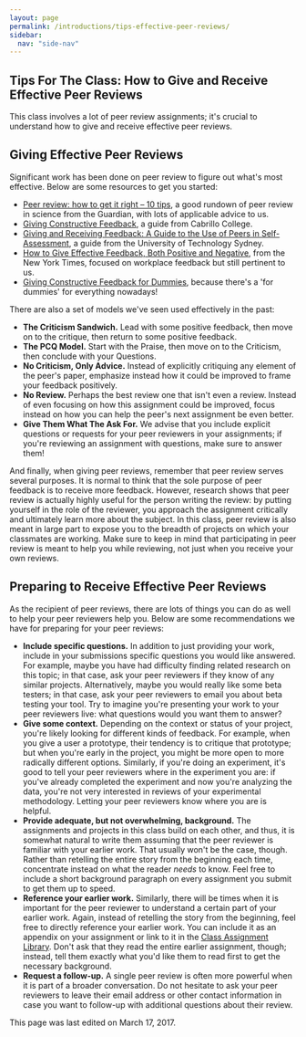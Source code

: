 ```yaml
---
layout: page
permalink: /introductions/tips-effective-peer-reviews/
sidebar:
  nav: "side-nav"
---
```


## Tips For The Class: How to Give and Receive Effective Peer Reviews

This class involves a lot of peer review assignments; it's crucial to understand how to
give and receive effective peer reviews.

## Giving Effective Peer Reviews

Significant work has been done on peer review to figure out what's most effective.
Below are some resources to get you started:

* [Peer review: how to get it right – 10 tips][1],
a good rundown of peer review in science from the Guardian, with lots of applicable advice to us.
* [Giving Constructive Feedback][2], a guide from Cabrillo College.
* [Giving and Receiving Feedback: A Guide to the Use of Peers in Self-Assessment][3], a guide
from the University of Technology Sydney.
* [How to Give Effective Feedback, Both Positive and Negative][4], from the New York Times,
focused on workplace feedback but still pertinent to us.
* [Giving Constructive Feedback for Dummies][5], because there's a 'for dummies' for
everything nowadays!


There are also a set of models we've seen used effectively in the past:


* **The Criticism Sandwich.** Lead with some positive feedback, then move on to
the critique, then return to some positive feedback.
* **The PCQ Model.** Start with the Praise, then move on to the Criticism, then
conclude with your Questions.
* **No Criticism, Only Advice.** Instead of explicitly critiquing any element
of the peer's paper, emphasize instead how it could be improved to frame your
feedback positively.
* **No Review.** Perhaps the best review one that isn't even a review. Instead
of even focusing on how this assignment could be improved, focus instead on how
you can help the peer's next assignment be even better.
* **Give Them What The Ask For.** We advise that you include explicit questions
or requests for your peer reviewers in your assignments; if you're reviewing an
assignment with questions, make sure to answer them!


And finally, when giving peer reviews, remember that peer review serves several
purposes. It is normal to think that the sole purpose of peer feedback is to
receive more feedback. However, research shows that peer review is actually
highly useful for the person writing the review: by putting yourself in the
role of the reviewer, you approach the assignment critically and ultimately learn
more about the subject. In this class, peer review is also meant in large part to
expose you to the breadth of projects on which your classmates are working. Make
sure to keep in mind that participating in peer review is meant to help you while
reviewing, not just when you receive your own reviews.

## Preparing to Receive Effective Peer Reviews

As the recipient of peer reviews, there are lots of things you can do as well
to help your peer reviewers help you. Below are some recommendations we have
for preparing for your peer reviews:


* **Include specific questions.** In addition to just providing your work, include
in your submissions specific questions you would like answered. For example, maybe
you have had difficulty finding related research on this topic; in that case, ask
your peer reviewers if they know of any similar projects. Alternatively, maybe you
would really like some beta testers; in that case, ask your peer reviewers to email
you about beta testing your tool. Try to imagine you're presenting your work to your
peer reviewers live: what questions would you want them to answer?
* **Give some context.** Depending on the context or status of your project, you're
likely looking for different kinds of feedback. For example, when you give a user a
prototype, their tendency is to critique that prototype; but when you're early in the
project, you might be more open to more radically different options. Similarly, if
you're doing an experiment, it's good to tell your peer reviewers where in the experiment
you are: if you've already completed the experiment and now you're analyzing the data,
you're not very interested in reviews of your experimental methodology. Letting your
peer reviewers know where you are is helpful.
* **Provide adequate, but not overwhelming, background.** The assignments and projects
in this class build on each other, and thus, it is somewhat natural to write them
assuming that the peer reviewer is familiar with your earlier work. That usually
won't be the case, though. Rather than retelling the entire story from the beginning
each time, concentrate instead on what the reader _needs_ to know. Feel free to
include a short background paragraph on every assignment you submit to get them up to speed.
* **Reference your earlier work.** Similarly, there will be times when it is important
for the peer reviewer to understand a certain part of your earlier work. Again, instead
of retelling the story from the beginning, feel free to directly reference your earlier
work. You can include it as an appendix on your assignment or link to it in the
[Class Assignment Library][6].  Don't ask that they read the entire earlier assignment,
though; instead, tell them exactly what you'd like them to read first to get the necessary
background.
* **Request a follow-up.** A single peer review is often more powerful when it is part
of a broader conversation. Do not hesitate to ask your peer reviewers to leave their
email address or other contact information in case you want to follow-up with additional
questions about their review.




This page was last edited on March 17, 2017.


[1]:http://www.theguardian.com/higher-education-network/blog/2013/sep/27/peer-review-10-tips-research-paper
[2]:https://www.cabrillo.edu/services/jobs/pdfs/giving-feedback.pdf
[3]:https://www.uts.edu.au/sites/default/files/Giving-and-Receiving-Feedback.pdf
[4]:http://www.nytimes.com/2013/04/06/your-money/how-to-give-effective-feedback-both-positive-and-negative.html
[5]:http://www.dummies.com/how-to/content/giving-constructive-feedback.html
[6]:https://www.udacity.com/wiki/ud915/Spring2016/Assignment_Submission_Instructions#the-class-assignment-library
